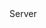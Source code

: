 <function name="GetInReliableState" parent="CNetChan" type="classfunc">
	<description>
		<added version="0.7"></added>
	</description>
	<realm>Server</realm>
	<rets>
		<ret name="inReliableState" type="number"></ret>
	</rets>
</function>